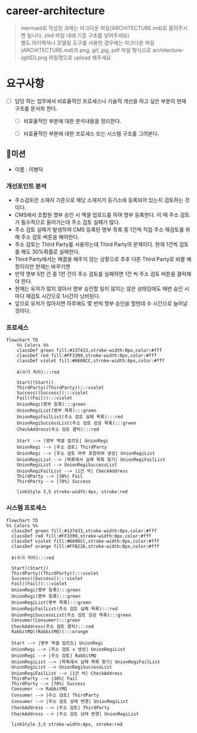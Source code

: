 # career-architecture
> mermaid로 작성된 과제는 마크다운 파일(ARCHITECTURE.md)로 올려주시면 됩니다. (md 파일 내에 기존 구조를 넣어주세요)<br>
> 별도 아키택쳐나 모델링 도구를 사용한 경우에는 마크다운 파일(ARCHITECTURE.md)과 png, gif, jpg, pdf 파일 형식으로 architecture-{gitID}.png 파일명으로 upload 해주세요
# 요구사항
- [ ] 담당 하는 업무에서 비효율적인 프로세스나 기술적 개선을 하고 싶은 부분의 현재 구조를 문서화 한다.
    - [ ] 비효율적인 부분에 대한 분석내용을 정리한다.
    - [ ] 비효율적인 부분에 대한 프로세스 또는 시스템 구조를 그려본다.


## 🚀미션
- 이름 : 이병덕
### 개선포인트 분석
- 주소검토란 소재지 기준으로 해당 소재지가 등기소에 등록되어 있는지 검토하는 것이다.
- CMS에서 조합원 명부 승인 시 엑셀 업로드를 하여 명부 등록한다. 이 때 주소 검토가 필수적으로 들어가는데 주소 검토 실패가 많다.
- 주소 검토 실패가 발생하여 CMS 등록된 명부 목록 중 1건씩 직접 주소 재검토를 위해 주소 검토 버튼을 해야한다.
- 주소 검토는 Third Party를 사용하는데 Third Party의 문제이다. 현재 1건씩 검토를 해도 30%확률로 실패한다.
- Third Party에서는 해결을 해주지 않는 상황으로 추후 다른 Third Party로 바꿀 예정이지만 현재는 바꾸기엔
- 만약 명부 5천 건 중 1천 건이 주소 검토를 실패하면 1건 씩 주소 검토 버튼을 클릭해야 한다.
- 현재는 유저가 많지 않아서 명부 승인할 일이 많지는 않은 상태임에도 매번 승인 시 마다 재검토 시간으로 1시간이 낭비된다.
- 앞으로 유저가 많아지면 하루에도 몇 번씩 명부 승인을 할텐데 수 시간으로 늘어날 것이다.

### 프로세스
```mermaid
flowchart TD
	%% Colors %%
	classDef green fill:#137433,stroke-width:0px,color:#fff
	classDef red fill:#FF3399,stroke-width:0px,color:#fff
	classDef violet fill:#6600CC,stroke-width:0px,color:#fff
	
	A(수기 처리):::red
	
	Start((Start))
    ThirdParty((ThirdParty)):::violet
    Success((Success)):::violet
    Fail((Fail)):::violet
    UnionRegi(명부 등록):::green
    UnionRegiList(명부 목록):::green
    UnionRegiFailList(주소 검토 실패 목록):::red
    UnionRegiSuccessList(주소 검토 성공 목록):::green
    CheckAddress(주소 검토 클릭):::red
    
    Start --> |명부 엑셀 업르도| UnionRegi
    UnionRegi --> |주소 검토| ThirdParty
    UnionRegi --> |주소 검토 여부 포함하여 생성| UnionRegiList
    UnionRegiList --> |목록에서 실패 목록 찾기| UnionRegiFailList
    UnionRegiList --> UnionRegiSuccessList
    UnionRegiFailList --> |1건 씩| CheckAddress 
    ThirdParty --> |30%| Fail
    ThirdParty --> |70%| Success

    linkStyle 3,5 stroke-width:4px, stroke:red
```
### 시스템 프로세스
```mermaid
flowchart TD
%% Colors %%
  classDef green fill:#137433,stroke-width:0px,color:#fff
  classDef red fill:#FF3399,stroke-width:0px,color:#fff
  classDef violet fill:#6600CC,stroke-width:0px,color:#fff
  classDef orange fill:#FFB226,stroke-width:0px,color:#fff

  A(수기 처리):::red

  Start((Start))
  ThirdParty((ThirdParty)):::violet
  Success((Success)):::violet
  Fail((Fail)):::violet
  UnionRegi(명부 등록):::green
  UnionRegi(명부 등록):::green
  UnionRegiList(명부 목록):::green
  UnionRegiFailList(주소 검토 실패 목록):::red
  UnionRegiSuccessList(주소 검토 성공 목록):::green
  Consumer(Consumer):::green
  CheckAddress(주소 검토 클릭):::red
  RabbitMQ((RabbitMQ)):::orange

  Start --> |명부 엑셀 업르도| UnionRegi
  UnionRegi --> |주소 검토 x 생성| UnionRegiList
  UnionRegi --> |주소 검토| RabbitMQ
  UnionRegiList --> |목록에서 실패 목록 찾기| UnionRegiFailList
  UnionRegiList --> UnionRegiSuccessList
  UnionRegiFailList --> |1건 씩| CheckAddress
  ThirdParty --> |30%| Fail
  ThirdParty --> |70%| Success
  Consumer --> RabbitMQ
  Consumer --> |주소 검토| ThirdParty
  Consumer --> |주소 검토 상태 변경| UnionRegiList
  CheckAddress --> |주소 검토| ThirdParty
  CheckAddress --> |주소 검토 상태 변경| UnionRegiList

  linkStyle 3,5 stroke-width:4px, stroke:red
```